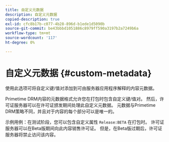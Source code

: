 ```yaml
---
title: 自定义元数据
description: 自定义元数据
copied-description: true
exl-id: cfc8b17b-c077-4b28-896d-b1ede1d5090b
source-git-commit: be43bbbd1051886c8979ff590a3197b2a7249b6a
workflow-type: tm+mt
source-wordcount: '117'
ht-degree: 0%

---
```


# 自定义元数据 {#custom-metadata}

使用此选项可将自定义键/值对添加到可由服务器应用程序解释的内容元数据。

Primetime DRM内容的元数据格式允许您在打包时包含自定义键/值对。 然后，许可证服务器可以在许可证颁发期间处理此自定义元数据。 元数据与Primetime DRM策略不同，并且对于内容的每个部分可以是唯一的。

示例用例：在测试阶段，您可以包含自定义属性 `Release:BETA` 在打包时。 许可证服务器可以在Beta版期间向此内容销售许可证。 但是，在Beta版过期后，许可证服务器将禁止访问该内容。
